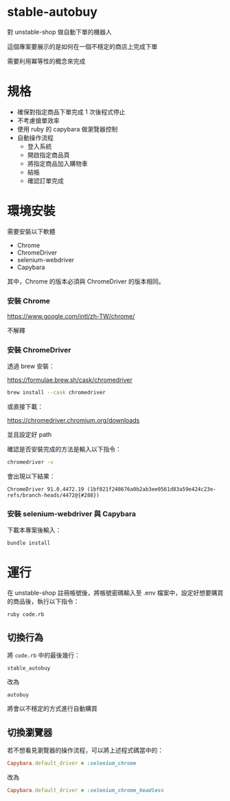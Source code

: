 # stable-autobuy

對 unstable-shop 做自動下單的機器人

這個專案要展示的是如何在一個不穩定的商店上完成下單

需要利用冪等性的概念來完成

# 規格

- 確保對指定商品下單完成 1 次後程式停止
- 不考慮搶單效率
- 使用 ruby 的 capybara 做瀏覽器控制
- 自動操作流程
  - 登入系統
  - 開啟指定商品頁
  - 將指定商品加入購物車
  - 結帳
  - 確認訂單完成

# 環境安裝

需要安裝以下軟體

- Chrome
- ChromeDriver
- selenium-webdriver
- Capybara

其中，Chrome 的版本必須與 ChromeDriver 的版本相同。

### 安裝 Chrome

https://www.google.com/intl/zh-TW/chrome/

不解釋

### 安裝 ChromeDriver

透過 brew 安裝：

https://formulae.brew.sh/cask/chromedriver

```bash
brew install --cask chromedriver
```

或直接下載：

https://chromedriver.chromium.org/downloads

並且設定好 path

確認是否安裝完成的方法是輸入以下指令：

```bash
chromedriver -v
```

會出現以下結果：

```
ChromeDriver 91.0.4472.19 (1bf021f248676a0b2ab3ee0561d83a59e424c23e-refs/branch-heads/4472@{#288})
```

### 安裝 selenium-webdriver 與 Capybara

下載本專案後輸入：

```
bundle install
```

# 運行

在 unstable-shop 註冊帳號後，將帳號密碼輸入至 .env 檔案中，設定好想要購買的商品後，執行以下指令：

```
ruby code.rb
```

## 切換行為

將 `code.rb` 中的最後幾行：

```
stable_autobuy
```

改為

```
autobuy
```

將會以不穩定的方式進行自動購買

## 切換瀏覽器

若不想看見瀏覽器的操作流程，可以將上述程式碼當中的：

```ruby
Capybara.default_driver = :selenium_chrome
```

改為

```ruby
Capybara.default_driver = :selenium_chrome_headless
```
